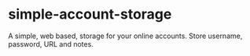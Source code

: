 # simple-account-storage
A simple, web based, storage for your online accounts. Store username, password, URL and notes.
